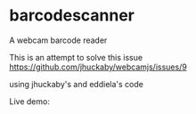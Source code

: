 barcodescanner
==============

A webcam barcode reader


This is an attempt to solve this issue
https://github.com/jhuckaby/webcamjs/issues/9

using jhuckaby's and eddiela's code

Live demo:

